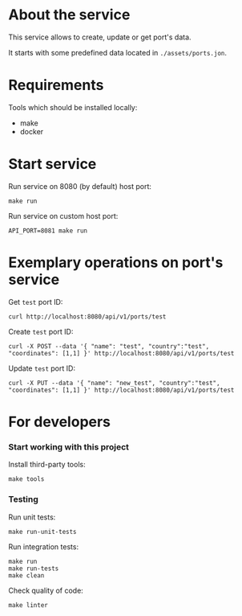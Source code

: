 # About the service

This service allows to create, update or get port's data. 

It starts with some predefined data located in `./assets/ports.jon`.

# Requirements

Tools which should be installed locally:
- make
- docker

# Start service

Run service on 8080 (by default) host port:
```shell
make run
```

Run service on custom host port:
```shell
API_PORT=8081 make run
```

# Exemplary operations on port's service

Get `test` port ID: 
```shell
curl http://localhost:8080/api/v1/ports/test
```

Create `test` port ID:
```shell
curl -X POST --data '{ "name": "test", "country":"test", "coordinates": [1,1] }' http://localhost:8080/api/v1/ports/test
```

Update `test` port ID:
```shell
curl -X PUT --data '{ "name": "new_test", "country":"test", "coordinates": [1,1] }' http://localhost:8080/api/v1/ports/test
```

# For developers

### Start working with this project

Install third-party tools:
```shell
make tools
```

### Testing

Run unit tests:
```shell
make run-unit-tests
```

Run integration tests:
```shell
make run
make run-tests
make clean
```

Check quality of code:
```shell
make linter
```
